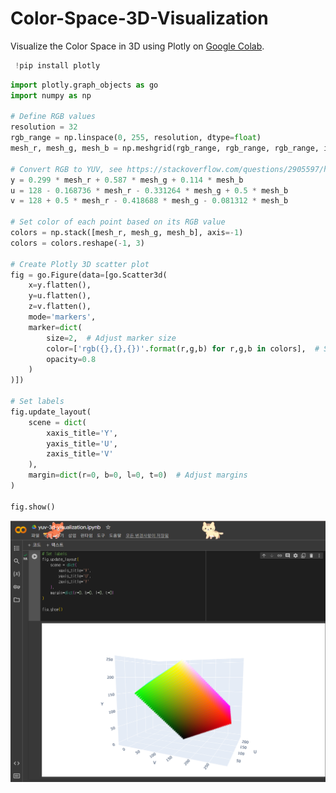 # Color-Space-3D-Visualization
Visualize the Color Space in 3D using Plotly on [Google Colab](https://colab.research.google.com/drive/15oyszKCTJ1wtVt1y0fqYfRHIYtyvYWoM?usp=sharing).

```python
 !pip install plotly
```

```python
import plotly.graph_objects as go
import numpy as np

# Define RGB values
resolution = 32
rgb_range = np.linspace(0, 255, resolution, dtype=float)
mesh_r, mesh_g, mesh_b = np.meshgrid(rgb_range, rgb_range, rgb_range, indexing='ij')

# Convert RGB to YUV, see https://stackoverflow.com/questions/2905597/how-to-deal-with-rgb-to-yuv-conversion for reference
y = 0.299 * mesh_r + 0.587 * mesh_g + 0.114 * mesh_b
u = 128 - 0.168736 * mesh_r - 0.331264 * mesh_g + 0.5 * mesh_b
v = 128 + 0.5 * mesh_r - 0.418688 * mesh_g - 0.081312 * mesh_b

# Set color of each point based on its RGB value
colors = np.stack([mesh_r, mesh_g, mesh_b], axis=-1)
colors = colors.reshape(-1, 3)

# Create Plotly 3D scatter plot
fig = go.Figure(data=[go.Scatter3d(
    x=y.flatten(),
    y=u.flatten(),
    z=v.flatten(),
    mode='markers',
    marker=dict(
        size=2,  # Adjust marker size
        color=['rgb({},{},{})'.format(r,g,b) for r,g,b in colors],  # Set color based on RGB values
        opacity=0.8
    )
)])

# Set labels
fig.update_layout(
    scene = dict(
        xaxis_title='Y',
        yaxis_title='U',
        zaxis_title='V'
    ),
    margin=dict(r=0, b=0, l=0, t=0)  # Adjust margins
)

fig.show()
```


![yuv example](image.png)